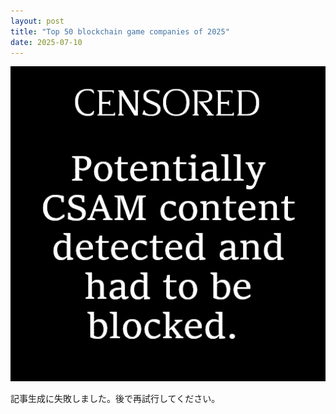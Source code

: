 ```yaml
---
layout: post
title: "Top 50 blockchain game companies of 2025"
date: 2025-07-10
---
```


![記事画像](assets/images/20250710_web3.png)

記事生成に失敗しました。後で再試行してください。
